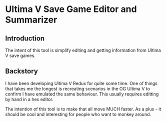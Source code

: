 # Ultima V Save Game Editor and Summarizer

## Introduction
The intent of this tool is simplify editing and getting information from Ultima V save games.

## Backstory
I have been developing Ultima V Redux for quite some time. One of things that takes me the longest is recreating scenarios in the OG Ultima V to confirm I have emulated the same behaviour. This usually requires editting by hand in a hex editor.

The intention of this tool is to make that all move MUCH faster. As a plus - it should be cool and interesting for people who want to monkey around.
